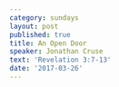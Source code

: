 ```yaml
---
category: sundays
layout: post
published: true
title: An Open Door
speaker: Jonathan Cruse
text: 'Revelation 3:7-13'
date: '2017-03-26'
---
```

